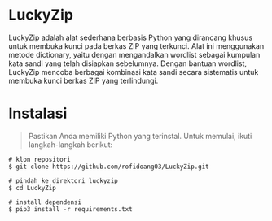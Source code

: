 # LuckyZip
LuckyZip adalah alat sederhana berbasis Python yang dirancang khusus untuk membuka kunci pada berkas ZIP yang terkunci. Alat ini menggunakan metode dictionary, yaitu dengan mengandalkan wordlist sebagai kumpulan kata sandi yang telah disiapkan sebelumnya. Dengan bantuan wordlist, LuckyZip mencoba berbagai kombinasi kata sandi secara sistematis untuk membuka kunci berkas ZIP yang terlindungi.

# Instalasi
> Pastikan Anda memiliki Python yang terinstal. Untuk memulai, ikuti langkah-langkah berikut:
```
# klon repositori
$ git clone https://github.com/rofidoang03/LuckyZip.git

# pindah ke direktori luckyzip
$ cd LuckyZip

# install dependensi
$ pip3 install -r requirements.txt
```
